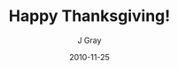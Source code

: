 ---
title: 'Happy Thanksgiving!'
alt: 'Mysteries of the Arcana'
date: '2010-11-25'
author: 'J Gray'
artist: 'Keira'
chapter: 'None'
filler: true
---